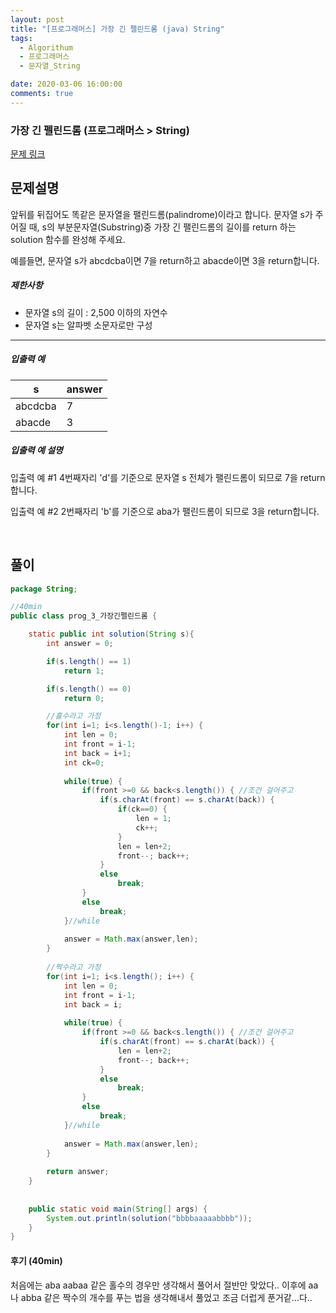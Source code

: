 ```yaml
---
layout: post
title: "[프로그래머스] 가장 긴 펠린드롬 (java) String"
tags:
  - Algorithum
  - 프로그래머스
  - 문자열_String

date: 2020-03-06 16:00:00
comments: true
---
```




###   가장 긴 펠린드롬 (프로그래머스 > String)

[문제 링크](https://programmers.co.kr/learn/courses/30/lessons/)

## 문제설명

앞뒤를 뒤집어도 똑같은 문자열을 팰린드롬(palindrome)이라고 합니다.
문자열 s가 주어질 때, s의 부분문자열(Substring)중 가장 긴 팰린드롬의 길이를 return 하는 solution 함수를 완성해 주세요.

예를들면, 문자열 s가 abcdcba이면 7을 return하고 abacde이면 3을 return합니다.

##### 제한사항

- 문자열 s의 길이 : 2,500 이하의 자연수
- 문자열 s는 알파벳 소문자로만 구성

------

##### 입출력 예

| s       | answer |
| ------- | ------ |
| abcdcba | 7      |
| abacde  | 3      |

##### 입출력 예 설명

입출력 예 #1
4번째자리 'd'를 기준으로 문자열 s 전체가 팰린드롬이 되므로 7을 return합니다.

입출력 예 #2
2번째자리 'b'를 기준으로 aba가 팰린드롬이 되므로 3을 return합니다.

<br>

## 풀이

```java
package String;

//40min
public class prog_3_가장긴펠린드롬 {

    static public int solution(String s){
        int answer = 0;

        if(s.length() == 1)
        	return 1;

        if(s.length() == 0)
        	return 0;

        //홀수라고 가정
        for(int i=1; i<s.length()-1; i++) {
        	int len = 0;
        	int front = i-1;
        	int back = i+1;
            int ck=0;
        	
        	while(true) {
	        	if(front >=0 && back<s.length()) { //조건 걸어주고
	        		if(s.charAt(front) == s.charAt(back)) {
	        			if(ck==0) {
	        				len = 1;
	        				ck++;
	        			}
	        			len = len+2;
	        			front--; back++;
	        		}
	        		else
	        			break;
	        	}
	        	else 
	        		break;
        	}//while
        	
        	answer = Math.max(answer,len);
        }
        
        //짝수라고 가정
        for(int i=1; i<s.length(); i++) {
        	int len = 0;
        	int front = i-1;
        	int back = i;
        	
        	while(true) {
	        	if(front >=0 && back<s.length()) { //조건 걸어주고
	        		if(s.charAt(front) == s.charAt(back)) {
	        			len = len+2;
	        			front--; back++;
	        		}
	        		else
	        			break;
	        	}
	        	else 
	        		break;
        	}//while
        	
        	answer = Math.max(answer,len);
        }
        
        return answer;
    }
	
	
	public static void main(String[] args) {
		System.out.println(solution("bbbbaaaaabbbb"));
	}
}

```

#### 후기 (40min)

처음에는 aba aabaa 같은 홀수의 경우만 생각해서 풀어서 절반만 맞았다.. 이후에 aa나 abba 같은 짝수의 개수를 푸는 법을 생각해내서 풀었고 조금 더럽게 푼거같...다..
